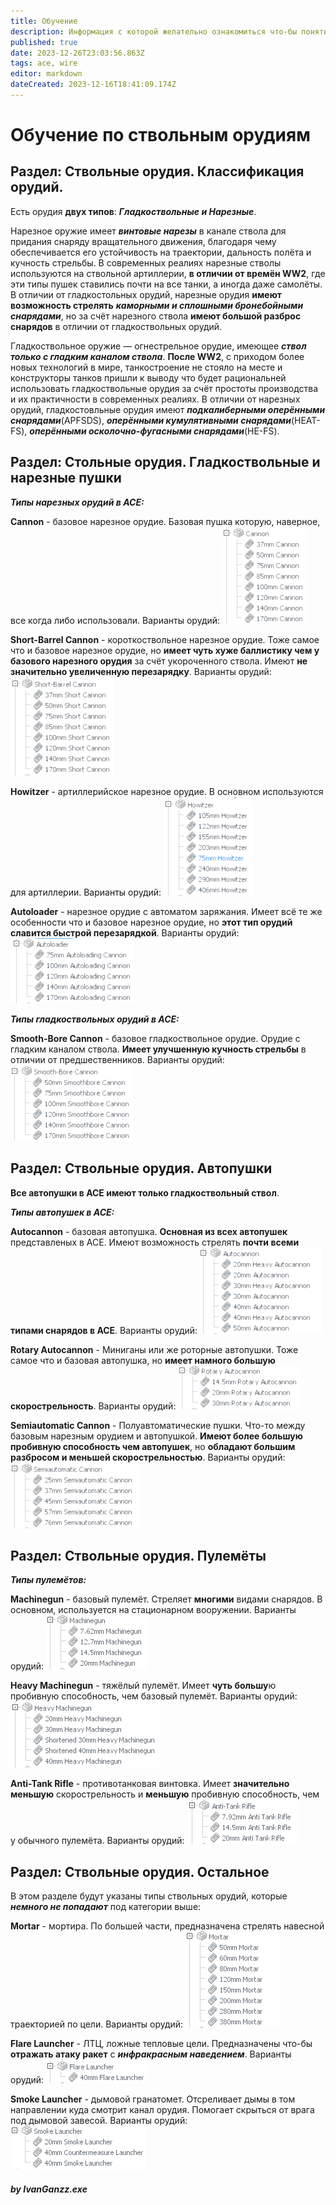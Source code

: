 ```yaml
---
title: Обучение
description: Информация с которой желательно ознакомиться что-бы понять что такое "строить на ACE"
published: true
date: 2023-12-26T23:03:56.863Z
tags: ace, wire
editor: markdown
dateCreated: 2023-12-16T18:41:09.174Z
---
```


# Обучение по ствольным орудиям
## Раздел: Ствольные орудия. Классификация орудий.


Есть орудия **двух типов**: ***Гладкоствольные и Нарезные***.

Нарезное оружие имеет ***винтовые нарезы*** в канале ствола для придания снаряду вращательного движения, благодаря чему обеспечивается его устойчивость на траектории, дальность полёта и кучность стрельбы. В современных реалиях нарезные стволы используются на ствольной артиллерии, **в отличии от времён WW2**, где эти типы пушек ставились почти на все танки, а иногда даже самолёты. В отличии от гладкостольных орудий, нарезные орудия **имеют возможность стрелять** ***каморными и сплошными бронебойными снарядами***, но за счёт нарезного ствола **имеют большой разброс снарядов** в отличии от гладкоствольных орудий.

Гладкоствольное оружие — огнестрельное орудие, имеющее ***ствол только с гладким каналом ствола***. **После WW2**, с приходом более новых технологий в мире, танкостроение не стояло на месте и конструкторы танков пришли к выводу что будет рациональней использовать гладкоствольные орудия за счёт простоты производства и их практичности в современных реалиях. В отличии от нарезных орудий, гладкостовльные орудия имеют ***подкалиберными оперёнными снарядами***(APFSDS), ***оперёнными кумулятивными снарядами***(HEAT-FS), ***оперёнными осколочно-фугасными снарядами***(HE-FS).

## Раздел: Стольные орудия. Гладкоствольные и нарезные пушки

***Типы нарезных орудий в ACE:***


**Cannon** - базовое нарезное орудие. Базовая пушка которую, наверное, все когда либо использовали. Варианты орудий:
![ace_cannons.png](/ace_cannons.png)


**Short-Barrel Cannon** - короткоствольное нарезное орудие. Тоже самое что и базовое нарезное орудие, но **имеет чуть хуже баллистику чем у базового нарезного орудия** за счёт укороченного ствола. Имеют **не значительно увеличенную перезарядку**. Варианты орудий:
![ace_shortscannons.png](/ace_shortscannons.png)


**Howitzer** - артиллерийское нарезное орудие. В основном используются для артиллерии. Варианты орудий:
![ace_howitzers.png](/ace_howitzers.png)


**Autoloader** - нарезное орудие с автоматом заряжания. Имеет всё те же особенности что и базовое нарезное орудие, но **этот тип орудий славится быстрой перезарядкой**. Варианты орудий:
![ace_autoloadingcannons.png](/ace_autoloadingcannons.png)

***Типы гладкоствольных орудий в ACE:***

**Smooth-Bore Cannon** - базовое гладкоствольное орудие. Орудие с гладким каналом ствола. **Имеет улучшенную кучность стрельбы** в отличии от предшественников. Варианты орудий:
![ace_smoothbore.png](/ace_smoothbore.png)


## Раздел: Ствольные орудия. Автопушки

**Все автопушки в ACE имеют только гладкоствольный ствол**.

***Типы автопушек в ACE:***

**Autocannon** - базовая автопушка. **Основная из всех автопушек** представленых в ACE. Имеют возможность стрелять **почти всеми типами снарядов в ACE**. Варианты орудий:
![ace_autocannons.png](/ace_autocannons.png) 

**Rotary Autocannon** - Миниганы или же роторные автопушки. Тоже самое что и базовая автопушка, но **имеет намного большую скорострельность**. Варианты орудий:
![ace_rotaryautocannons.png](/ace_rotaryautocannons.png) 

**Semiautomatic Cannon** - Полуавтоматические пушки. Что-то между базовым нарезным орудием и автопушкой. **Имеют более большую пробивную способность чем автопушек**, но **обладают большим разбросом и меньшей скорострельностью**. Варианты орудий:
![ace_semiautomatic.png](/ace_semiautomatic.png)


## Раздел: Ствольные орудия. Пулемёты

***Типы пулемётов:***

**Machinegun** - базовый пулемёт. Стреляет **многими** видами снарядов. В основном, используется на стационарном вооружении. Варианты орудий:
![ace_machinegun.png](/ace_machinegun.png)

**Heavy Machinegun** - тяжёлый пулемёт. Имеет **чуть большу**ю пробивную способность, чем базовый пулемёт. Варианты орудий:
![ace_heavy_machinegun.png](/ace_heavy_machinegun.png)

**Anti-Tank Rifle** - противотанковая винтовка. Имеет **значительно меньшую** скорострельность и **меньшую** пробивную способность, чем у обычного пулемёта. Варианты орудий:
![ace_anti-tank_rifle.png](/ace_anti-tank_rifle.png)






## Раздел: Ствольные орудия. Остальное

В этом разделе будут указаны типы ствольных орудий, которые ***немного не попадают*** под категории выше:

**Mortar** - мортира. По большей части, предназначена стрелять навесной траекторией по цели. Варианты орудий:
![ace_mortars.png](/ace_mortars.png)

**Flare Launcher** - ЛТЦ, ложные тепловые цели. Предназначены что-бы **отражать атаку ракет** с ***инфракрасным наведением***. Варианты орудий:
![ace_flare_launcher.png](/ace_flare_launcher.png)

**Smoke Launcher** - дымовой гранатомет. Отсреливает дымы в том направлении куда смотрит канал орудия. Помогает скрыться от врага под дымовой завесой. Варианты орудий:
![ace_smoke_launchers.png](/ace_smoke_launchers.png)







##### by IvanGanzz.exe